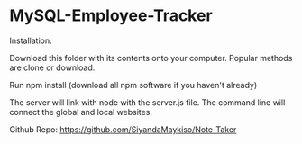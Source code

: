 # MySQL-Employee-Tracker

Installation:

Download this folder with its contents onto your computer. Popular methods are clone or download.

Run npm install (download all npm software if you haven't already)

The server will link with node with the server.js file. The command line will connect the global and local websites.

Github Repo: https://github.com/SiyandaMaykiso/Note-Taker
